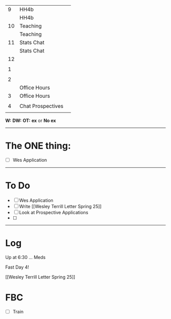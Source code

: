 
|     |                   |     |
| --- | ----------------- | --- |
| 9   | HH4b              |     |
|     | HH4b              |     |
| 10  | Teaching          |     |
|     | Teaching          |     |
| 11  | Stats Chat        |     |
|     | Stats Chat        |     |
| 12  |                   |     |
|     |                   |     |
| 1   |                   |     |
|     |                   |     |
| 2   |                   |     |
|     | Office Hours      |     |
| 3   | Office Hours      |     |
|     |                   |     |
| 4   | Chat Prospectives |     |
|     |                   |     |

**W:**
**DW:**
**OT:**
**ex** or **No ex**

---
# The ONE thing: 
- [ ] Wes Application

---
# To Do

- [ ] Wes Application
- [ ] Write [[Wesley Terrill Letter Spring 25]]
- [ ] Look at Prospective Applications
- [ ] 

---

# Log

Up at 6:30 ... Meds

Fast Day 4!

[[Wesley Terrill Letter Spring 25]]

# FBC
- [ ] Train 
